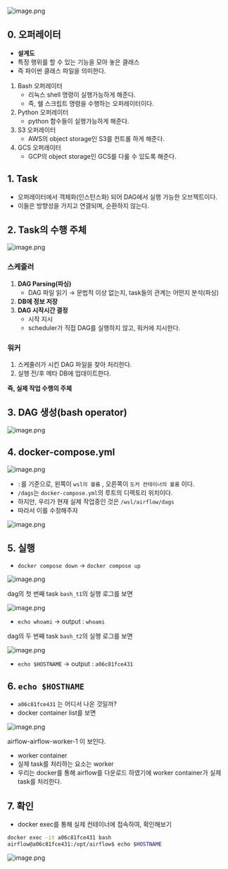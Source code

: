![image.png]([attachment:122b01bc-cb53-4f6f-bca1-1cd14bf0d6fe:image.png](https://www.notion.so/image/attachment%3A122b01bc-cb53-4f6f-bca1-1cd14bf0d6fe%3Aimage.png?table=block&id=230a76ff-c9a1-805e-92e9-dc6a0ebc47c8&spaceId=37875086-0463-4536-bf7b-76a3045c93e9&width=2000&userId=86276022-5496-4e5f-ba0e-6d27cf0a31ca&cache=v2))

## 0. 오퍼레이터

- **설계도**
- 특정 행위를 할 수 있는 기능을 모아 놓은 클래스
- 즉 파이썬 클래스 파일을 의미한다.

1. Bash 오퍼레이터
    - 리눅스 shell 명령이 실행가능하게 해준다.
    - 즉, 쉘 스크립트 명령을 수행하는 오퍼레이터이다.
2. Python 오퍼레이터
    - python 함수들이 실행가능하게 해준다.
3. S3 오퍼레이터
    - AWS의 object storage인 S3를 컨트롤 하게 해준다.
4. GCS 오퍼레이터
    - GCP의 object storage인 GCS를 다룰 수 있도록 해준다.

## 1. Task

- 오퍼레이터에서 객체화(인스턴스화) 되어 DAG에서 실행 가능한 오브젝트이다.
- 이들은 방향성을 가지고 연결되며, 순환하지 않는다.

## 2. Task의 수행 주체

![image.png](attachment:9fe9613e-92f2-48b5-9c5a-bdedd5115f76:image.png)

### 스케줄러

1. **DAG Parsing(파싱)**
    - DAG 파일 읽기 → 문법적 이상 없는지, task들의 관계는 어떤지 분석(파싱)
2. **DB에 정보 저장**
3. **DAG 시작시간 결정**
    - 시작 지시
    - scheduler가 직접 DAG를 실행하지 않고, 워커에 지시한다.

### 워커

1. 스케줄러가 시킨 DAG 파일을 찾아 처리한다.
2. 실행 전/후 메타 DB에 업데이트한다.

**즉, 실제 작업 수행의 주체**

## 3. DAG 생성(bash operator)

![image.png](attachment:a9f283e3-2504-40bb-be09-8691a8b11ae8:d58a56eb-727c-4624-afcc-2dcedb7296b4.png)

## 4. docker-compose.yml

![image.png](attachment:2c100ec9-1860-439e-9256-103563533f20:image.png)

- `:`를 기준으로, 왼쪽이 `wsl의 볼륨` , 오른쪽이 `도커 컨테이너의 볼륨` 이다.
- `/dags`는 `docker-compose.yml`의 루트의 디렉토리 위치이다.
- 하지만, 우리가 현재 실제 작업중인 것은 `/wsl/airflow/dags`
- 따라서 이를 수정해주자

![image.png](attachment:b1391d48-aee6-46b8-85bf-51e38d8a37ac:image.png)

## 5. 실행

- `docker compose down`  → `docker compose up`

![image.png](attachment:58841aa3-054e-451e-a9fc-7401054c66b9:image.png)

dag의 첫 번째 task `bash_t1`의 실행 로그를 보면

![image.png](attachment:4d993914-cb26-48af-96f4-e5433bb870e0:image.png)

- `echo whoami` → output : `whoami`

dag의 두 번째 task `bash_t2`의 실행 로그를 보면

![image.png](attachment:4e88113d-18ce-401d-a7f9-807c82961f57:image.png)

- `echo $HOSTNAME`  → output : `a06c81fce431`

## 6. `echo $HOSTNAME`

- `a06c81fce431` 는 어디서 나온 것일까?
- docker container list를 보면

![image.png](attachment:2605981f-8038-434b-9880-b57dd17bafcd:image.png)

airflow-airflow-worker-1 이 보인다.

- worker container
- 실제 task를 처리하는 요소는 worker
- 우리는 docker를 통해 airflow를 다운로드 하였기에 worker container가 실제 task를 처리한다.

## 7. 확인

- docker exec를 통해 실제 컨테이너에 접속하여, 확인해보기

```bash
docker exec -it a06c81fce431 bash
airflow@a06c81fce431:/opt/airflow$ echo $HOSTNAME
```

![image.png](attachment:551efc1e-e234-4438-bfa0-863c3716d1a4:image.png)